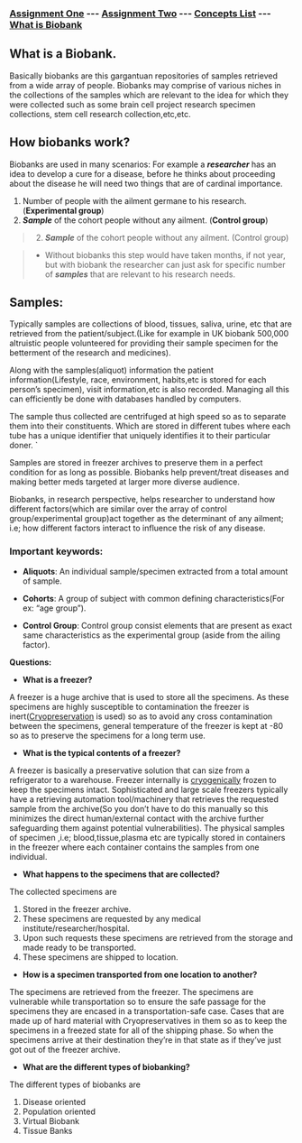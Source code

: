 ### [Assignment One](https://swapnil-ingle.github.io)  ---     [Assignment Two](https://swapnil-ingle.github.io/Ass2) --- [Concepts List](https://swapnil-ingle.github.io/Concepts) --- [What is Biobank](https://swapnil-ingle.github.io/what_is_biobank)

## What is a Biobank.

Basically biobanks are this gargantuan repositories of samples retrieved from a wide array of people. Biobanks may comprise of various niches in the collections of the samples which are relevant to the idea for which they were collected such as some brain cell project research specimen collections, stem cell research collection,etc,etc. 

## How biobanks work?

Biobanks are used in many scenarios: For example a _**researcher**_ has an idea to develop a cure for a disease, before he thinks about proceeding about the disease he will need two things that are of cardinal importance. 
1. Number of people with the ailment germane to his research.(**Experimental group**)
2. _**Sample**_ of the cohort people without any ailment. (**Control group**)

> 2. _**Sample**_ of the cohort people without any ailment. (Control group)

> * Without biobanks this step would have taken months, if not year, but with biobank the researcher can just ask for specific number of _**samples**_ that are relevant to his research needs.

## Samples:
Typically samples are collections of blood, tissues, saliva, urine, etc that are retrieved from the patient/subject.(Like for example in UK biobank 500,000 altruistic people volunteered for providing their sample specimen for the betterment of the research and medicines).

Along with the samples(aliquot) information the patient information(Lifestyle, race, environment, habits,etc is stored for each person’s specimen), visit information,etc is also recorded. Managing all this can efficiently be done with databases handled by computers.

The sample thus collected are centrifuged at high speed so as to separate them into their constituents. Which are stored in different tubes where each tube has a unique identifier that uniquely identifies it to their particular doner.   `  

Samples are stored in freezer archives to preserve them in a perfect condition for as long as possible. Biobanks help prevent/treat diseases and making better meds targeted at larger more diverse audience.

Biobanks, in research perspective, helps researcher to understand how different factors(which are similar over the array of control group/experimental group)act together as the determinant of any ailment; i.e; how different factors interact to influence the risk of any disease.

### Important keywords:

* **Aliquots**: An individual sample/specimen extracted from a total amount of sample.

* **Cohorts**: A group of subject with common defining characteristics(For ex: “age group”).

* **Control Group**: Control group consist elements that are present as exact same characteristics as the experimental group (aside from the ailing factor).

**Questions:**

* **What is a freezer?**

A freezer is a huge archive that is used to store all the specimens. As these specimens are highly susceptible to contamination the freezer is inert([Cryopreservation](https://en.wikipedia.org/wiki/Cryopreservation) is used) so as to avoid any cross contamination between the specimens, general temperature of the freezer is kept at -80 so as to preserve the specimens for a long term use.   

* **What is the typical contents of a freezer?**

A freezer is basically a preservative solution that can size from a refrigerator to a warehouse. Freezer internally is [cryogenically](https://en.wikipedia.org/wiki/Cryogenics) frozen to keep the specimens intact. Sophisticated and large scale freezers typically have a retrieving automation tool/machinery that retrieves the requested sample from the archive(So you don’t have to do this manually so this minimizes the direct human/external contact with the archive further safeguarding them against potential vulnerabilities). The physical samples of specimen ,i.e; blood,tissue,plasma etc are typically stored in containers in the freezer where each container contains the samples from one individual.  

* **What happens to the specimens that are collected?**

The collected specimens are
1. Stored in the freezer archive.
2. These specimens are requested by any medical institute/researcher/hospital.
3. Upon such requests these specimens are retrieved from the storage and made ready to be transported.
4. These specimens are shipped to location. 

* **How is a specimen transported from one location to another?**

The specimens are retrieved from the freezer. The specimens are vulnerable while transportation so to ensure the safe passage for the specimens they are encased in a transportation-safe case. Cases that are made up of hard material with Cryopreservatives in them so as to keep the specimens in a freezed state for all of the shipping phase. So when the specimens arrive at their destination they’re in that state as if they’ve just got out of the freezer archive.


* **What are the different types of biobanking?**

The different types of biobanks are
1. Disease oriented
2. Population oriented
3. Virtual Biobank
4. Tissue Banks

